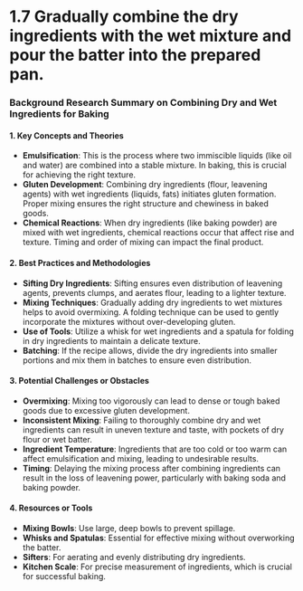 # 1.7 Gradually combine the dry ingredients with the wet mixture and pour the batter into the prepared pan.

### Background Research Summary on Combining Dry and Wet Ingredients for Baking

#### 1. Key Concepts and Theories
- **Emulsification**: This is the process where two immiscible liquids (like oil and water) are combined into a stable mixture. In baking, this is crucial for achieving the right texture.
- **Gluten Development**: Combining dry ingredients (flour, leavening agents) with wet ingredients (liquids, fats) initiates gluten formation. Proper mixing ensures the right structure and chewiness in baked goods.
- **Chemical Reactions**: When dry ingredients (like baking powder) are mixed with wet ingredients, chemical reactions occur that affect rise and texture. Timing and order of mixing can impact the final product.

#### 2. Best Practices and Methodologies
- **Sifting Dry Ingredients**: Sifting ensures even distribution of leavening agents, prevents clumps, and aerates flour, leading to a lighter texture.
- **Mixing Techniques**: Gradually adding dry ingredients to wet mixtures helps to avoid overmixing. A folding technique can be used to gently incorporate the mixtures without over-developing gluten.
- **Use of Tools**: Utilize a whisk for wet ingredients and a spatula for folding in dry ingredients to maintain a delicate texture.
- **Batching**: If the recipe allows, divide the dry ingredients into smaller portions and mix them in batches to ensure even distribution.

#### 3. Potential Challenges or Obstacles
- **Overmixing**: Mixing too vigorously can lead to dense or tough baked goods due to excessive gluten development.
- **Inconsistent Mixing**: Failing to thoroughly combine dry and wet ingredients can result in uneven texture and taste, with pockets of dry flour or wet batter.
- **Ingredient Temperature**: Ingredients that are too cold or too warm can affect emulsification and mixing, leading to undesirable results.
- **Timing**: Delaying the mixing process after combining ingredients can result in the loss of leavening power, particularly with baking soda and baking powder.

#### 4. Resources or Tools
- **Mixing Bowls**: Use large, deep bowls to prevent spillage.
- **Whisks and Spatulas**: Essential for effective mixing without overworking the batter.
- **Sifters**: For aerating and evenly distributing dry ingredients.
- **Kitchen Scale**: For precise measurement of ingredients, which is crucial for successful baking.